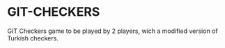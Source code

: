 GIT-CHECKERS
============

GIT Checkers game to be played by 2 players, wich a modified version of Turkish checkers.

